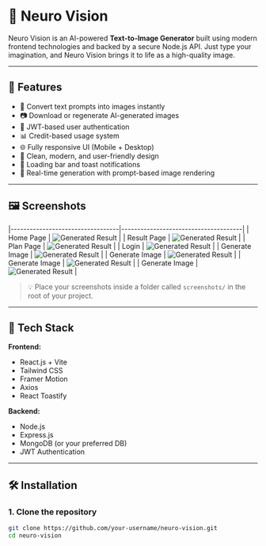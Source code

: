 # 🧠 Neuro Vision

Neuro Vision is an AI-powered **Text-to-Image Generator** built using modern frontend technologies and backed by a secure Node.js API. Just type your imagination, and Neuro Vision brings it to life as a high-quality image.

---

## 🚀 Features

- 📝 Convert text prompts into images instantly
- 📷 Download or regenerate AI-generated images
- 🔐 JWT-based user authentication
- 📊 Credit-based usage system
- 🌐 Fully responsive UI (Mobile + Desktop)
- 🎨 Clean, modern, and user-friendly design
- 🔁 Loading bar and toast notifications
- 🧠 Real-time generation with prompt-based image rendering

---

## 🖼️ Screenshots
|----------------------------------|--------------------------------------|
| Home Page | ![Generated Result](./screenshots/neuro-home.png) |
| Result Page | ![Generated Result](./screenshots/neuro-generate.png) |
| Plan Page | ![Generated Result](./screenshots/neuro-plan.png) |
| Login | ![Generated Result](./screenshots/login_neuro.png) |
| Generate Image | ![Generated Result](./screenshots/ai-generated-image.png) |
| Generate Image | ![Generated Result](./screenshots/download(1).png) |
| Generate Image | ![Generated Result](./screenshots/download.png) |
| Generate Image | ![Generated Result](./screenshots/download(2).png) |

> 💡 Place your screenshots inside a folder called `screenshots/` in the root of your project.

---

## 🧪 Tech Stack

**Frontend:**
- React.js + Vite
- Tailwind CSS
- Framer Motion
- Axios
- React Toastify

**Backend:**
- Node.js
- Express.js
- MongoDB (or your preferred DB)
- JWT Authentication

---

## 🛠️ Installation

### 1. Clone the repository

```bash
git clone https://github.com/your-username/neuro-vision.git
cd neuro-vision
